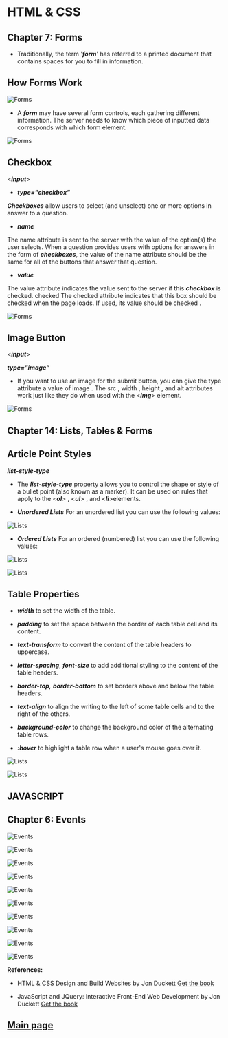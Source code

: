 
# HTML & CSS

## Chapter 7: Forms

- Traditionally, the term '***form***' has referred to a printed document that contains spaces for you to fill in information.

## How Forms Work

![Forms](Images201/forms.png)

- A ***form*** may have several form controls, each gathering different information. The server needs to know which piece of inputted data corresponds with which form element.

![Forms](Images201/forms1.png)

## Checkbox

<***input***>

- ***type="checkbox"***

***Checkboxes*** allow users to select (and unselect) one or more options in answer to a question.

- ***name***

The name attribute is sent to the server with the value of the option(s) the user selects. When a question provides users with options for answers in the form of ***checkboxes***, the value of the name attribute should be the same for all of the buttons that answer that question.

- ***value***

The value attribute indicates the value sent to the server if this ***checkbox*** is checked. checked The checked attribute indicates that this box should be checked when the page loads. If used, its value should be checked .

![Forms](Images201/forms2.png)

## Image Button

<***input***>

***type="image"***

- If you want to use an image for the submit button, you can give the type attribute a value of
image . The src , width , height , and alt attributes work just like they do when used with the <***img***> element.

![Forms](Images201/forms3.png)

## Chapter 14: Lists, Tables & Forms

## Article Point Styles

***list-style-type***

- The ***list-style-type*** property allows you to control the shape or style of a bullet point (also known as a marker). It can be used on rules that apply to the <***ol***> , <***ul***> , and <***li***>elements. 

- ***Unordered Lists*** For an unordered list you can use the following values:

![Lists](Images201/lists.png)

- ***Ordered Lists*** For an ordered (numbered) list you can use the following values:

![Lists](Images201/lists1.png)

![Lists](Images201/lists2.png)

## Table Properties

- ***width*** to set the width of the table.

- ***padding*** to set the space between the border of each table cell and its content.

- ***text-transform*** to convert the content of the table headers to uppercase.

- ***letter-spacing***, ***font-size*** to add additional styling to the content of the table headers.

- ***border-top,*** ***border-bottom*** to set borders above and below the table headers.

- ***text-align*** to align the writing to the left of some table cells and to the right of the others.

- ***background-color*** to change the background color of the alternating table rows.

- ***:hover*** to highlight a table row when a user's mouse goes over it.

![Lists](Images201/tables.png)

![Lists](Images201/tables7.png)


## JAVASCRIPT

## Chapter 6: Events

![Events](Images201/events.png)

![Events](Images201/events1.png)

![Events](Images201/events2.png)

![Events](Images201/events3.png)

![Events](Images201/events4.png)

![Events](Images201/events5.png)

![Events](Images201/events6.png)

![Events](Images201/events7.png)

![Events](Images201/events8.png)

![Events](Images201/events9.png)

**References:**

- HTML & CSS Design and Build Websites
by Jon Duckett [Get the book](https://www.amazon.com/HTML-CSS-Design-Build-Websites/dp/1118008189)

- JavaScript and JQuery: Interactive Front-End Web Development
by Jon Duckett [Get the book](https://www.amazon.com/JavaScript-JQuery-Interactive-Front-End-Development/dp/1118531647)

## [Main page](https://amjadmesmar.github.io/reading-notes/)
